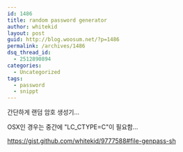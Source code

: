 ```yaml
---
id: 1486
title: random password generator
author: whitekid
layout: post
guid: http://blog.woosum.net/?p=1486
permalink: /archives/1486
dsq_thread_id:
  - 2512890894
categories:
  - Uncategorized
tags:
  - password
  - snippt
---
```

간단하게 랜덤 암호 생성기...  
  
OSX인 경우는 중간에 "LC_CTYPE=C"이 필요함...

https://gist.github.com/whitekid/9777588#file-genpass-sh